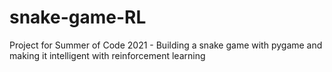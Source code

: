 # snake-game-RL
Project for Summer of Code 2021 - Building a snake game with pygame and making it intelligent with reinforcement learning

